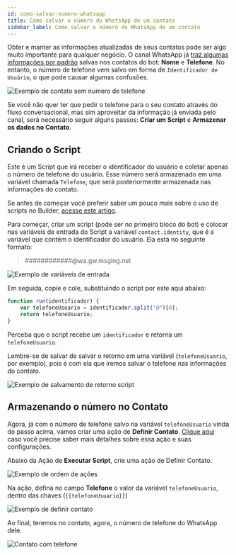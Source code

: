 ```yaml
---
id: como-salvar-numero-whatsapp
title: Como salvar o número do WhatsApp de um contato
sidebar_label: Como salvar o número do WhatsApp de um contato
---
```


Obter e manter as informações atualizadas de seus contatos pode ser algo muito importante para qualquer negócio. O canal WhatsApp já [traz algumas informações por padrão](https://help.blip.ai/docs/en/channels/whatsapp/funcionalidades-do-whatsapp/#informac%C3%B5es-basicas-dos-usuarios) salvas nos contatos do bot: **Nome** e **Telefone**. No entanto, o número de telefone vem salvo em forma de `Identificador de Usuário`, o que pode causar algumas confusões.

![Exemplo de contato sem numero de telefone](/img/channels/whatsapp/como-salvar-numero-whatsapp-01.png)

Se você não quer ter que pedir o telefone para o seu contato através do fluxo conversacional, mas sim aproveitar da informação já enviada pelo canal, será necessário seguir alguns passos: **Criar um Script** e **Armazenar os dados no Contato**.

## Criando o Script

Este é um Script que irá receber o identificador do usuário e coletar apenas o número de telefone do usuário. Esse número será armazenado em uma variável chamada `Telefone`, que será posteriormente armazenada nas informações do contato.

Se antes de começar você preferir saber um pouco mais sobre o uso de scripts no Builder, [acesse este artigo](https://help.blip.ai/docs/en/builder/acao-executar-script/).

Para começar, criar um script (pode ser no primeiro bloco do bot) e colocar nas variáveis de entrada do Script a variável `contact.identity`, que é a variável que contém o identificador do usuário. Ela está no seguinte formato:

>############@wa.gw.msging.net

![Exemplo de variáveis de entrada](/img/channels/whatsapp/como-salvar-numero-whatsapp-02.png)

Em seguida, copie e cole, substituindo o script por este aqui abaixo:

```javascript
function run(identificador) {
    var telefoneUsuario = identificador.split("@")[0];
    return telefoneUsuario;
}
```

Perceba que o script recebe um `identificador` e retorna um `telefoneUsuario`.

Lembre-se de salvar de salvar o retorno em uma variável (`telefoneUsuario`, por exemplo), pois é com ela que iremos salvar o telefone nas informações do contato.

![Exemplo de salvamento de retorno script](/img/channels/whatsapp/como-salvar-numero-whatsapp-03.png)

## Armazenando o número no Contato

Agora, já com o número de telefone salvo na variável `telefoneUsuario` vinda do passo acima, vamos criar uma ação de **Definir Contato**. [Clique aqui](https://help.blip.ai/docs/en/builder/salvando-informacoes-de-um-usuario/) caso você precise saber mais detalhes sobre essa ação e suas configurações.

Abaixo da Ação de **Executar Script**, crie uma ação de Definir Contato.

![Exemplo de ordem de ações](/img/channels/whatsapp/como-salvar-numero-whatsapp-04.png)

Na ação, defina no campo **Telefone** o valor da variável `telefoneUsuario`, dentro das chaves (`{{telefoneUsuario}}`)

![Exemplo de definir contato](/img/channels/whatsapp/como-salvar-numero-whatsapp-05.png)

Ao final, teremos no contato, agora, o número de telefone do WhatsApp dele.

![Contato com telefone](/img/channels/whatsapp/como-salvar-numero-whatsapp-06.png)

<!-- Rating frame -->
<script type="text/javascript" src="/scripts/rating.js"></script>